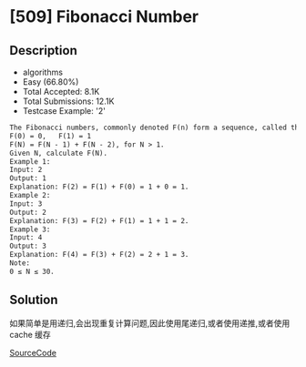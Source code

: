 # [509] Fibonacci Number

## Description

* algorithms
* Easy (66.80%)
* Total Accepted:    8.1K
* Total Submissions: 12.1K
* Testcase Example:  '2'

```md
The Fibonacci numbers, commonly denoted F(n) form a sequence, called the Fibonacci sequence, such that each number is the sum of the two preceding ones, starting from 0 and 1. That is,
F(0) = 0,   F(1) = 1
F(N) = F(N - 1) + F(N - 2), for N > 1.
Given N, calculate F(N).
Example 1:
Input: 2
Output: 1
Explanation: F(2) = F(1) + F(0) = 1 + 0 = 1.
Example 2:
Input: 3
Output: 2
Explanation: F(3) = F(2) + F(1) = 1 + 1 = 2.
Example 3:
Input: 4
Output: 3
Explanation: F(4) = F(3) + F(2) = 2 + 1 = 3.
Note:
0 ≤ N ≤ 30.

```

## Solution

如果简单是用递归,会出现重复计算问题,因此使用尾递归,或者使用递推,或者使用 cache 缓存

[SourceCode](./solution.js)